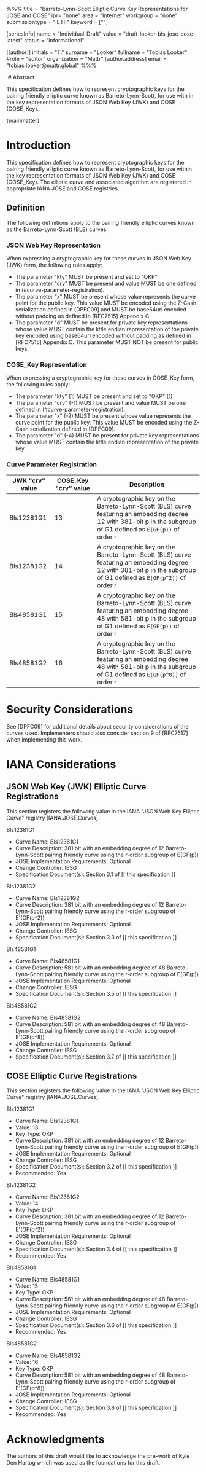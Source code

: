 %%%
title = "Barreto-Lynn-Scott Elliptic Curve Key Representations for JOSE and COSE"
ipr= "none"
area = "Internet"
workgroup = "none"
submissiontype = "IETF"
keyword = [""]

[seriesInfo]
name = "Individual-Draft"
value = "draft-looker-bls-jose-cose-latest"
status = "informational"

[[author]]
initials = "T."
surname = "Looker"
fullname = "Tobias Looker"
#role = "editor"
organization = "Mattr"
  [author.address]
  email = "tobias.looker@mattr.global"
%%%

.# Abstract

This specification defines how to represent cryptographic keys for the pairing friendly elliptic curve known as Barreto-Lynn-Scott, for use with in the key representation formats of JSON Web Key (JWK) and COSE (COSE_Key).

{mainmatter}

# Introduction

This specification defines how to represent cryptographic keys for the pairing friendly elliptic curve known as Barreto-Lynn-Scott, for use within the key representation formats of JSON Web Key (JWK) and COSE (COSE_Key). The elliptic curve and associated algorithm are registered in appropriate IANA JOSE and COSE registries.

## Definition

The following definitions apply to the pairing friendly elliptic curves known as the Barreto-Lynn-Scott (BLS) curves.

### JSON Web Key Representation

When expressing a cryptographic key for these curves in JSON Web Key (JWK) form, the following rules apply:

- The parameter "kty" MUST be present and set to "OKP"
- The parameter "crv" MUST be present and value MUST be one defined in (#curve-parameter-registration).
- The parameter "x" MUST be present whose value represents the curve point for the public key. This value MUST be encoded using the Z-Cash serialization defined in [DPFC09] and MUST be base64url encoded without padding as defined in [RFC7515] Appendix C.
- The parameter "d" MUST be present for private key representations whose value MUST contain the little endian representation of the private key encoded using base64url encoded without padding as defined in [RFC7515] Appendix C. This parameter MUST NOT be present for public keys.

### COSE_Key Representation

When expressing a cryptographic key for these curves in COSE_Key form, the following rules apply:

- The parameter "kty" (1) MUST be present and set to "OKP" (1)
- The parameter "crv" (-1) MUST be present and value MUST be one defined in (#curve-parameter-registration).
- The parameter "x" (-2) MUST be present whose value represents the curve point for the public key. This value MUST be encoded using the Z-Cash serialization defined in [DPFC09].
- The parameter "d" (-4) MUST be present for private key representations whose value MUST contain the little endian representation of the private key.

### Curve Parameter Registration

JWK "crv" value | COSE_Key "crv" value | Description         |
----------------|----------------------|---------------------|
Bls12381G1      | 13                   | A cryptographic key on the Barreto-Lynn-Scott (BLS) curve featuring an embedding degree 12 with 381-bit p in the subgroup of G1 defined as `E(GF(p))` of order r
Bls12381G2      | 14                   | A cryptographic key on the Barreto-Lynn-Scott (BLS) curve featuring an embedding degree 12 with 381-bit p in the subgroup of G1 defined as `E(GF(p^2))` of order r
Bls48581G1      | 15                   | A cryptographic key on the Barreto-Lynn-Scott (BLS) curve featuring an embedding degree 48 with 581-bit p in the subgroup of G1 defined as `E(GF(p))` of order r
Bls48581G2      | 16                   | A cryptographic key on the Barreto-Lynn-Scott (BLS) curve featuring an embedding degree 48 with 581-bit p in the subgroup of G1 defined as `E(GF(p^8))` of order r

# Security Considerations

See [DPFC09] for additional details about security considerations of the curves used.  Implementers should also consider section 9 of [RFC7517] when implementing this work.

# IANA Considerations

## JSON Web Key (JWK) Elliptic Curve Registrations

This section registers the following value in the IANA "JSON Web Key Elliptic Curve" registry [IANA.JOSE.Curves].

Bls12381G1

- Curve Name: Bls12381G1
- Curve Description: 381 bit with an embedding degree of 12 Barreto-
Lynn-Scott pairing friendly curve using the r-order subgroup of
E(GF(p))
- JOSE Implementation Requirements: Optional
- Change Controller: IESG
- Specification Document(s): Section 3.1 of [[ this specification ]]

Bls12381G2

- Curve Name: Bls12381G2
- Curve Description: 381 bit with an embedding degree of 12 Barreto-
Lynn-Scott pairing friendly curve using the r-order subgroup of
E'(GF(p^2))
- JOSE Implementation Requirements: Optional
- Change Controller: IESG
- Specification Document(s): Section 3.3 of [[ this specification ]]

Bls48581G1

- Curve Name: Bls48581G1
- Curve Description: 581 bit with an embedding degree of 48 Barreto-
Lynn-Scott pairing friendly curve using the r-order subgroup of
E(GF(p))
- JOSE Implementation Requirements: Optional
- Change Controller: IESG
- Specification Document(s): Section 3.5 of [[ this specification ]]

Bls48581G2

- Curve Name: Bls48581G2
- Curve Description: 581 bit with an embedding degree of 48 Barreto-
Lynn-Scott pairing friendly curve using the r-order subgroup of
E'(GF(p^8))
- JOSE Implementation Requirements: Optional
- Change Controller: IESG
- Specification Document(s): Section 3.7 of [[ this specification ]]

## COSE Elliptic Curve Registrations

This section registers the following value in the IANA "JSON Web Key Elliptic Curve" registry [IANA.JOSE.Curves].

Bls12381G1

- Curve Name: Bls12381G1
- Value: 13
- Key Type: OKP
- Curve Description: 381 bit with an embedding degree of 12 Barreto-
Lynn-Scott pairing friendly curve using the r-order subgroup of
E(GF(p))
- JOSE Implementation Requirements: Optional
- Change Controller: IESG
- Specification Document(s): Section 3.2 of [[ this specification ]]
- Recommended: Yes

Bls12381G2

- Curve Name: Bls12381G2
- Value: 14
- Key Type: OKP
- Curve Description: 381 bit with an embedding degree of 12 Barreto-
Lynn-Scott pairing friendly curve using the r-order subgroup of
E'(GF(p^2))
- JOSE Implementation Requirements: Optional
- Change Controller: IESG
- Specification Document(s): Section 3.4 of [[ this specification ]]
- Recommended: Yes

Bls48581G1

- Curve Name: Bls48581G1
- Value: 15
- Key Type: OKP
- Curve Description: 581 bit with an embedding degree of 48 Barreto-
Lynn-Scott pairing friendly curve using the r-order subgroup of
E(GF(p))
- JOSE Implementation Requirements: Optional
- Change Controller: IESG
- Specification Document(s): Section 3.6 of [[ this specification ]]
- Recommended: Yes

Bls48581G2

- Curve Name: Bls48581G2
- Value: 16
- Key Type: OKP
- Curve Description: 581 bit with an embedding degree of 48 Barreto-
Lynn-Scott pairing friendly curve using the r-order subgroup of
E'(GF(p^8))
- JOSE Implementation Requirements: Optional
- Change Controller: IESG
- Specification Document(s): Section 3.8 of [[ this specification ]]
- Recommended: Yes

# Acknowledgments

The authors of this draft would like to acknowledge the pre-work of Kyle Den Hartog which was used as the foundations for this draft.
